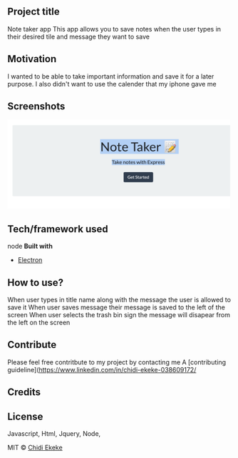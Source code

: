 ## Project title
Note taker app
This app allows you to save notes when the user types in
their desired tile and message they want to save
## Motivation
I wanted to be able to take important information and save it for a later purpose. I also didn't want to use the calender that my iphone gave me
 
## Screenshots

<img src="note-taker.png" alt="employee" width="500" height="200">

## Tech/framework used
node
<b>Built with</b>
- [Electron](https://electron.atom.io)


## How to use?
When user types in title name along with the message
the user is allowed to save it
When user saves message
their message is saved to the left of the screen
When user selects the trash bin sign
the message will disapear from the left on the screen

## Contribute

Please feel free contritbute to my project by contacting me  A [contributing guideline](https://www.linkedin.com/in/chidi-ekeke-038609172/
## Credits



## License
Javascript, Html, Jquery, Node, 


MIT © [Chidi Ekeke]()